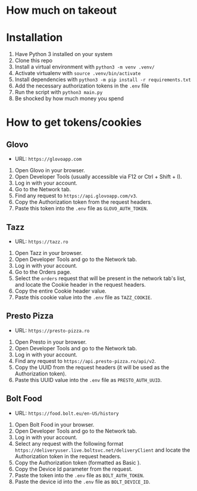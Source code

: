 # How much on takeout

# Installation

1. Have Python 3 installed on your system
1. Clone this repo
1. Install a virtual environment with `python3 -m venv .venv/`
1. Activate virtualenv with `source .venv/bin/activate`
1. Install dependencies with `python3 -m pip install -r requirements.txt`
1. Add the necessary authorization tokens in the `.env` file
1. Run the script with `python3 main.py`
1. Be shocked by how much money you spend

# How to get tokens/cookies
## Glovo
- URL: `https://glovoapp.com`
1. Open Glovo in your browser.
1. Open Developer Tools (usually accessible via F12 or Ctrl + Shift + I).
1. Log in with your account.
1. Go to the Network tab.
1. Find any request to `https://api.glovoapp.com/v3`.
1. Copy the Authorization token from the request headers.
1. Paste this token into the `.env` file as `GLOVO_AUTH_TOKEN`.

## Tazz
- URL: `https://tazz.ro`
1. Open Tazz in your browser.
1. Open Developer Tools and go to the Network tab.
1. Log in with your account.
1. Go to the Orders page.
1. Select the `orders` request that will be present in the network tab's list, and locate the Cookie header in the request headers.
1. Copy the entire Cookie header value.
1. Paste this cookie value into the `.env` file as `TAZZ_COOKIE`.

## Presto Pizza
- URL: `https://presto-pizza.ro`
1. Open Presto in your browser.
1. Open Developer Tools and go to the Network tab.
1. Log in with your account.
1. Find any request to `https://api.presto-pizza.ro/api/v2`.
1. Copy the UUID from the request headers (it will be used as the Authorization token).
1. Paste this UUID value into the `.env` file as `PRESTO_AUTH_UUID`.

## Bolt Food
- URL: `https://food.bolt.eu/en-US/history`
1. Open Bolt Food in your browser.
1. Open Developer Tools and go to the Network tab.
1. Log in with your account.
1. Select any request with the following format `https://deliveryuser.live.boltsvc.net/deliveryClient` and locate the Authorization token in the request headers.
1. Copy the Authorization token (formatted as Basic <token>).
1. Copy the Device Id parameter from the request.
1. Paste the token into the `.env` file as `BOLT_AUTH_TOKEN`.
1. Paste the device id into the `.env` file as `BOLT_DEVICE_ID`.